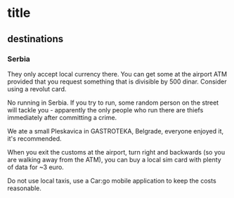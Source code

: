 # title

## destinations

### Serbia

They only accept local currency there. You can get some at the airport ATM provided that you request something that is divisible by 500 dinar. Consider using a revolut card.

No running in Serbia. If you try to run, some random person on the street will tackle you - apparently the only people who run there are thiefs immediately after committing a crime.

We ate a small Pleskavica in GASTROTEKA, Belgrade, everyone enjoyed it, it's recommended.

When you exit the customs at the airport, turn right and backwards (so you are walking away from the ATM), you can buy a local sim card with plenty of data for ~3 euro.

Do not use local taxis, use a Car:go mobile application to keep the costs reasonable.

